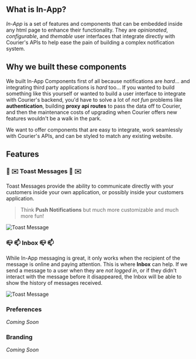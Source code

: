 ## What is In-App?

_In-App_ is a set of features and components that can be embedded inside
any html page to enhance their functionality. They are _opinionated_,
_configurable_, and _themable_ user interfaces that integrate directly with Courier&apos;s
APIs to help ease the pain of building a complex notification system.

## Why we built these components

We built In-App Components first of all because notifications are _hard_... and integrating third party applications is _hard_ too... If you wanted to build something like this yourself or wanted to build a user interface to integrate with Courier's backend, you'd have to solve a lot of _not fun_ problems like **authentication**, building **proxy api routes** to pass the data off to Courier, and then the maintenance costs of upgrading when Courier offers new features wouldn't be a walk in the park.

We want to offer components that are easy to integrate, work seamlessly with Courier's APIs, and can be styled to match any existing website.

## Features

### 🍞 ✉️ Toast Messages 🍞 ✉️

Toast Messages provide the ability to communicate directly with your
customers inside your own application, or possibly inside your customers
application.

> Think **Push Notifications** but much more customizable and much more fun!

![Toast Message](https://www.notion.so/image/https%3A%2F%2Fs3-us-west-2.amazonaws.com%2Fsecure.notion-static.com%2F79694c12-ed55-4bc2-97ca-3b086fc8570f%2FUntitled.png?table=block&id=2e2b5e9f-48a1-4010-a071-254d496b1c4f&width=2870&userId=9467ece2-129a-4e48-8e3e-9f60efda9e6e&cache=v2)

### 📪 📫 Inbox 📪 📫

While In-App messaging is great, it only works when the recipient of the message is online and paying attention. This is where **Inbox** can help. If we send a message to a user when they are _not logged in_, or if they didn't interact with the message before it disappeared, the Inbox will be able to show the history of messages received.

![Toast Message](https://www.notion.so/image/https%3A%2F%2Fs3-us-west-2.amazonaws.com%2Fsecure.notion-static.com%2Fdcf1c23b-6c46-4690-b5f8-c0f197693bf5%2FUntitled.png?table=block&id=138f8fb7-cb0c-4c6b-845f-b1677275d094&width=2870&userId=9467ece2-129a-4e48-8e3e-9f60efda9e6e&cache=v2)

### Preferences

_Coming Soon_

### Branding

_Coming Soon_
